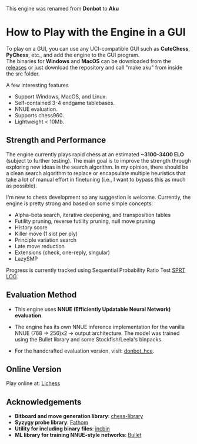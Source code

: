 This engine was renamed from **Donbot** to **Aku**

# How to Play with the Engine in a GUI

To play on a GUI, you can use any UCI-compatible GUI such as **CuteChess**, **PyChess**, etc., and add the engine to the GUI program.  
The binaries for **Windows** and **MacOS** can be downloaded from the [releases](https://github.com/hoavu-cs/donbot-chess-engine/releases/) or just download the repository and call "make aku" from inside the src folder.

A few interesting features
- Support Windows, MacOS, and Linux.
- Self-contained 3-4 endgame tablebases.
- NNUE evaluation.
- Supports chess960.
- Lightweight < 10Mb.

## Strength and Performance

The engine currently plays rapid chess at an estimated **~3100-3400 ELO** (subject to further testing). The main goal is to improve the strength through exploring new ideas in the search algorithm. In my opinion, there should be a clean search algorithm to replace or encapsulate multiple heuristics that take a lot of manual effort in finetuning (i.e., I want to bypass this as much as possible).

I'm new to chess development so any suggestion is welcome. Currently, the engine is pretty strong and based on some simple concepts: 

- Alpha-beta search, iterative deepening, and transposition tables
- Futility pruning, reverse futility pruning, null move pruning
- History score 
- Killer move (1 slot per ply)
- Principle variation search
- Late move reduction
- Extensions (check, one-reply, singular)
- LazySMP

Progress is currently tracked using Sequential Probability Ratio Test [SPRT LOG](https://github.com/hoavu-cs/aku-chess-engine/tree/main/sprt).

## Evaluation Method

- This engine uses **NNUE (Efficiently Updatable Neural Network) evaluation**.  

- The engine has its own NNUE inference implementation for the vanilla NNUE (768 -> 256)x2 -> output architecture. The model was trained using the Bullet library and some Stockfish/Leela's binpacks.

- For the handcrafted evaluation version, visit: [donbot_hce](https://github.com/hoavu-cs/donbot_hce).

## Online Version

Play online at: [Lichess](https://lichess.org/@/AkuBot)

## Acknowledgements

- **Bitboard and move generation library**: [chess-library](https://github.com/Disservin/chess-library)
- **Syzygy probe library**: [Fathom](https://github.com/jdart1/Fathom)
- **Utility for including binary files**: [incbin](https://github.com/graphitemaster/incbin)
- **ML library for training NNUE-style networks**: [Bullet](https://github.com/graphitemaster/incbin) 


